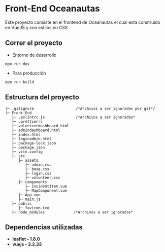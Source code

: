 # Front-End Oceanautas

Este proyecto consiste en el frontend de Oceanautas el cual está construido en VueJS y con estilos en CSS

## Correr el proyecto

- Entorno de desarrollo

`npm run dev`

- Para producción

`npm run build`

## Estructura del proyecto

```
├─ .gitignore                   /*Archivos a ser ignorados por git*/
├─ Front-End
   ├─ .eslintrc.js              /*Archivos a ser ignorados*
   ├─ .prettierrc
   ├─ volunteerdashboard.html
   ├─ admindashboard.html
   ├─ index.html
   ├─ loginadmin.html
   ├─ package-lock.json
   ├─ package.json
   ├─ vite.config
   ├─ src
      ├─ assets
         ├─ admin.css
         ├─ base.css
         ├─ login.css
         ├─ volunteer.css
      ├─ components
         ├─ IncidentItem.vue
         ├─ MapComponent.vue
      ├─ App.vue
      ├─ main.js
   ├─ public
      ├─ favicon.ico
   ├─ node_modules             /*Archivos a ser ignorados*
```

## Dependencias utilizadas

- **leaflet - 1.8.0**
- **vuejs - 3.2.33**
